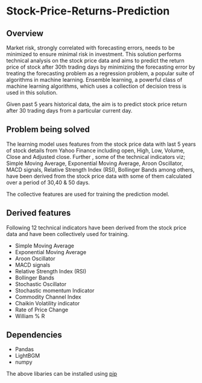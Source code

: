# Stock-Price-Returns-Prediction 


## Overview

Market risk, strongly correlated with forecasting errors, needs to be minimized to ensure minimal risk in investment. This solution performs technical analysis on the stock price data and aims to predict the return price of stock after 30th trading days by minimizing the forecasting error by treating the forecasting problem as a regression problem, a popular suite of algorithms in machine learning. Ensemble learning, a powerful class of machine learning algorithms, which uses a collection of decision tress is used in this solution. 


Given past 5 years historical data, the aim is to predict stock price return after 30 trading days from a particular current day.


## Problem being solved

The learning model uses features from the stock price data with last 5 years of stock details from Yahoo Finance including open, High, Low, Volume, Close and Adjusted close. Further , some of the technical indicators viz; Simple Moving Average, Exponential Moving Average, Aroon Oscillator, MACD signals, Relative Strength Index (RSI), Bollinger Bands among others, have been derived from the stock price data with some of them calculated over a period of 30,40 & 50 days. 

The collective features are used for training the prediction model.


## Derived features
Following 12 technical indicators have been derived from the stock price data and have been collectively used for training. 

* Simple Moving Average
* Exponential Moving Average
* Aroon Oscillator
* MACD signals
* Relative Strength Index (RSI)
* Bollinger Bands
* Stochastic Oscillator
* Stochastic momentum Indicator
* Commodity Channel Index
* Chaikin Volatility indicator 
* Rate of Price Change 
* William % R 




## Dependencies

* Pandas
* LightBGM 
* numpy

The above libaries can be installed using [pip](https://pypi.org/project/pip/)   




